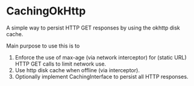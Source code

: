 # CachingOkHttp
A simple way to persist HTTP GET responses by using the okhttp disk cache.

Main purpose to use this is to 
1) Enforce the use of max-age (via network interceptor) for (static URL) HTTP GET calls to limit network use.
2) Use http disk cache when offline (via interceptor).
3) Optionally implement CachingInterface to persist all HTTP responses.
